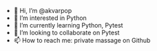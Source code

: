 - 👋 Hi, I’m @akvarpop
- 👀 I’m interested in Python
- 🌱 I’m currently learning Python, Pytest
- 💞️ I’m looking to collaborate on Pytest
- 📫 How to reach me: private massage on Github

<!---
akvarpop/akvarpop is a ✨ special ✨ repository because its `README.md` (this file) appears on your GitHub profile.
You can click the Preview link to take a look at your changes.
--->
